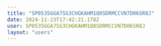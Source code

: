 ```yaml
---
title: "SP0535GGA7SG3CHGKAHM1Q8SDRMCCVN7D06SR8J"
date: 2024-11-23T17:42:21.178Z
user: SP0535GGA7SG3CHGKAHM1Q8SDRMCCVN7D06SR8J
layout: "users"
---
```

    